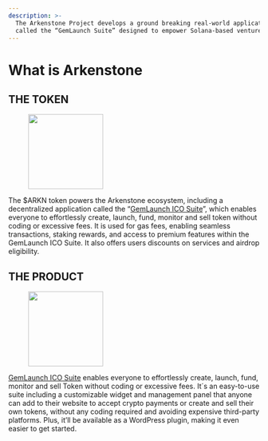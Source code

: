 ```yaml
---
description: >-
  The Arkenstone Project develops a ground breaking real-world application
  called the “GemLaunch Suite” designed to empower Solana-based ventures.
---
```


# What is Arkenstone

## THE TOKEN <a href="#the-token" id="the-token"></a>

<figure><img src="https://ark.megga.uber.space/wp-content/uploads/2024/03/6_upscale_free2_compressed_small-150x150.png" alt="" height="150" width="150"><figcaption></figcaption></figure>

The $ARKN token powers the Arkenstone ecosystem, including a decentralized application called the “[GemLaunch ICO Suite](../the-gemlaunch-suite/)”, which enables everyone to effortlessly create, launch, fund, monitor and sell token without coding or excessive fees. It is used for gas fees, enabling seamless transactions, staking rewards, and access to premium features within the GemLaunch ICO Suite. It also offers users discounts on services and airdrop eligibility.



## THE PRODUCT <a href="#the-product" id="the-product"></a>

<figure><img src="https://arkenstone.gold/wp-content/uploads/2024/05/GemLaunch-Logo-150x150.png" alt="" height="150" width="150"><figcaption></figcaption></figure>

[GemLaunch ICO Suite](../the-gemlaunch-suite/) enables everyone to effortlessly create, launch, fund, monitor and sell Token without coding or excessive fees. It´s an easy-to-use suite including a customizable widget and management panel that anyone can add to their website to accept crypto payments or create and sell their own tokens, without any coding required and avoiding expensive third-party platforms. Plus, it’ll be available as a WordPress plugin, making it even easier to get started.
